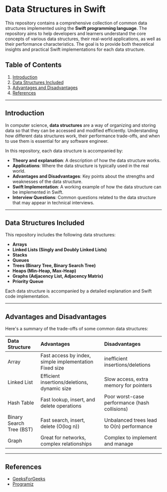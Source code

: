 # Data Structures in Swift

This repository contains a comprehensive collection of common data structures implemented using the **Swift programming language**. The repository aims to help developers and learners understand the core concepts of various data structures, their real-world applications, as well as their performance characteristics. The goal is to provide both theoretical insights and practical Swift implementations for each data structure.

## Table of Contents

1. [Introduction](#introduction)
2. [Data Structures Included](#data-structures-included)
3. [Advantages and Disadvantages](#advantages-and-disadvantages)
4. [References](#references)

---

## Introduction

In computer science, **data structures** are a way of organizing and storing data so that they can be accessed and modified efficiently. Understanding how different data structures work, their performance trade-offs, and when to use them is essential for any software engineer.

In this repository, each data structure is accompanied by:

- **Theory and explanation**: A description of how the data structure works.
- **Applications**: Where the data structure is typically used in the real world.
- **Advantages and Disadvantages**: Key points about the strengths and weaknesses of the data structure.
- **Swift Implementation**: A working example of how the data structure can be implemented in Swift.
- **Interview Questions**: Common questions related to the data structure that may appear in technical interviews.

---

## Data Structures Included

This repository includes the following data structures:

- **Arrays**  
- **Linked Lists (Singly and Doubly Linked Lists)**  
- **Stacks**  
- **Queues**  
- **Trees (Binary Tree, Binary Search Tree)**  
- **Heaps (Min-Heap, Max-Heap)**  
- **Graphs (Adjacency List, Adjacency Matrix)** 
- **Priority Queue** 

Each data structure is accompanied by a detailed explanation and Swift code implementation.

---

## Advantages and Disadvantages

Here's a summary of the trade-offs of some common data structures:

| Data Structure | Advantages |	Disadvantages |
|:---------------|:-----------|:--------------|
| Array          |	Fast access by index, simple implementation	Fixed size | inefficient insertions/deletions |
| Linked List	   | Efficient insertions/deletions, dynamic size |	Slow access, extra memory for pointers |
| Hash Table     |	Fast lookup, insert, and delete operations |	Poor worst-case performance (hash collisions) |
| Binary Search Tree (BST) |	Fast search, insert, delete (O(log n)) |	Unbalanced trees lead to O(n) performance |
| Graph	         |Great for networks, complex relationships |	Complex to implement and manage |

---

## References

- [GeeksForGeeks](https://www.geeksforgeeks.org/)
- [Programiz](https://www.programiz.com/)

